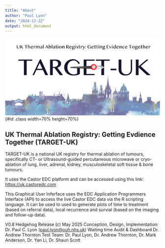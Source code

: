 ```yaml
---
title: "About"
author: "Paul Lyon"
date: "2024-12-22"
output: html_document
---
```


![TARGET](TARGETPlotterLogo.png){#id .class width=70% height=70%}

## UK Thermal Ablation Registry: Getting Evdience Together (TARGET-UK)

TARGET-UK is a national UK registry for thermal ablation of tumours, specifically CT- or Ultrasound-guided percutaneous microwave or cryo-ablation of lung, liver, adrenal, kidney, musculoskeletal soft tissue & bone tumours.

It uses the Castor EDC platform and can be accessed using this link: <https://uk.castoredc.com>

This Graphical User Inferface uses the EDC Application Programmers Interface (API) to access the live Castor EDC data via the R scripting language. It can be used to used to generate plots of time to treatment (based on referral data), local recurrence and survial (based on the imaging and follow-up data).

V0.8 Hedgehog Release (c) May 2025
Conception, Design, Implementation: Dr. Paul C. Lyon (<paul.lyon@ouh.nhs.uk>)
Waiting time Audit & Dashboard Dr. Andrew Thornton
Test Team: Dr. Paul Lyon, Dr. Andrew Thornton, Dr. Mark Anderson, Dr. Yan Li, Dr. Shaun Scott

